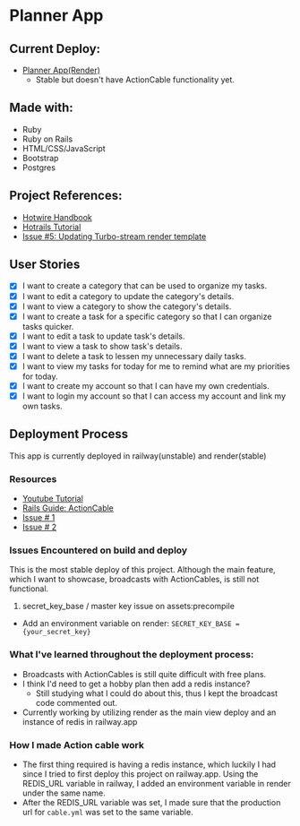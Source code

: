 # Planner App

## Current Deploy:
- [Planner App(Render)](https://planner-app-elox.onrender.com/)
  - Stable but doesn't have ActionCable functionality yet.

## Made with:
- Ruby
- Ruby on Rails
- HTML/CSS/JavaScript
- Bootstrap
- Postgres

## Project References:
- [Hotwire Handbook](https://hotwired.dev/)
- [Hotrails Tutorial](https://www.hotrails.dev/turbo-rails/turbo-streams)
- [Issue #5: Updating Turbo-stream render template](https://github.com/hotwired/turbo/pull/20)

## User Stories
- [x] I want to create a category that can be used to organize my tasks.
- [x] I want to edit a category to update the category's details.
- [x] I want to view a category to show the category's details.
- [x] I want to create a task for a specific category so that I can organize tasks quicker.
- [x] I want to edit a task to update task's details.
- [x] I want to view a task to show task's details.
- [x] I want to delete a task to lessen my unnecessary daily tasks.
- [x] I want to view my tasks for today for me to remind what are my priorities for today.
- [x] I want to create my account so that I can have my own credentials.
- [x] I want to login my account so that I can access my account and link my own tasks.

## Deployment Process
This app is currently deployed in railway(unstable) and render(stable)

### Resources
- [Youtube Tutorial](https://www.youtube.com/watch?v=PsS0bF_xmXQ)
- [Rails Guide: ActionCable](https://guides.rubyonrails.org/action_cable_overview.html)
- [Issue # 1](https://github.com/rails/rails/issues/32947#issuecomment-470380517)
- [Issue # 2](https://stackoverflow.com/questions/6282307/execjs-and-could-not-find-a-javascript-runtime)

### Issues Encountered on build and deploy
This is the most stable deploy of this project. Although the main feature, which I want to showcase, broadcasts with ActionCables, is still not functional.

1. secret_key_base / master key issue on assets:precompile
 - Add an environment variable on render:  `SECRET_KEY_BASE = {your_secret_key}` 

### What I've learned throughout the deployment process:
   - Broadcasts with ActionCables is still quite difficult with free plans.
   - I think I'd need to get a hobby plan then add a redis instance?
     - Still studying what I could do about this, thus I kept the broadcast code commented out.
   - Currently working by utilizing render as the main view deploy and an instance of redis in railway.app

### How I made Action cable work
  - The first thing required is having a redis instance, which luckily I had since I tried to first deploy this project on railway.app. Using the REDIS_URL variable in railway, I added an environment variable in render under the same name.
  - After the REDIS_URL variable was set, I made sure that the production url for `cable.yml` was set to the same variable.